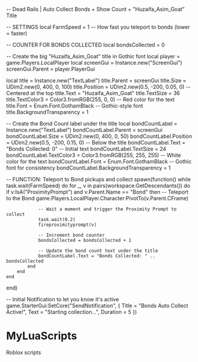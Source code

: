 -- Dead Rails | Auto Collect Bonds + Show Count + "Huzaifa_Asim_Goat" Title

-- SETTINGS
local FarmSpeed = 1 -- How fast you teleport to bonds (lower = faster)

-- COUNTER FOR BONDS COLLECTED
local bondsCollected = 0

-- Create the big "Huzaifa_Asim_Goat" title in Gothic font
local player = game.Players.LocalPlayer
local screenGui = Instance.new("ScreenGui")
screenGui.Parent = player.PlayerGui

local title = Instance.new("TextLabel")
title.Parent = screenGui
title.Size = UDim2.new(0, 400, 0, 100)
title.Position = UDim2.new(0.5, -200, 0.05, 0)  -- Centered at the top
title.Text = "Huzaifa_Asim_Goat"
title.TextSize = 36
title.TextColor3 = Color3.fromRGB(255, 0, 0)  -- Red color for the text
title.Font = Enum.Font.GothamBlack  -- Gothic-style font
title.BackgroundTransparency = 1

-- Create the Bond Count label under the title
local bondCountLabel = Instance.new("TextLabel")
bondCountLabel.Parent = screenGui
bondCountLabel.Size = UDim2.new(0, 400, 0, 50)
bondCountLabel.Position = UDim2.new(0.5, -200, 0.15, 0)  -- Below the title
bondCountLabel.Text = "Bonds Collected: 0"  -- Initial text
bondCountLabel.TextSize = 24
bondCountLabel.TextColor3 = Color3.fromRGB(255, 255, 255)  -- White color for the text
bondCountLabel.Font = Enum.Font.GothamBlack  -- Gothic font for consistency
bondCountLabel.BackgroundTransparency = 1

-- FUNCTION: Teleport to Bond pickups and collect
spawn(function()
    while task.wait(FarmSpeed) do
        for _, v in pairs(workspace:GetDescendants()) do
            if v:IsA("ProximityPrompt") and v.Parent.Name == "Bond" then
                -- Teleport to the Bond
                game.Players.LocalPlayer.Character:PivotTo(v.Parent.CFrame)

                -- Wait a moment and trigger the Proximity Prompt to collect
                task.wait(0.2)
                fireproximityprompt(v)

                -- Increment bond counter
                bondsCollected = bondsCollected + 1

                -- Update the bond count text under the title
                bondCountLabel.Text = "Bonds Collected: " .. bondsCollected
            end
        end
    end
end)

-- Initial Notification to let you know it's active
game.StarterGui:SetCore("SendNotification", {
    Title = "Bonds Auto Collect Active!",
    Text = "Starting collection...",
    Duration = 5
})
# MyLuaScripts
Roblox scripts
